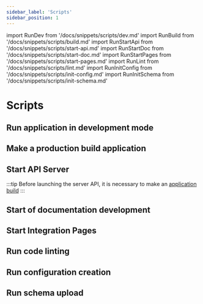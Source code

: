 ```yaml
---
sidebar_label: 'Scripts'
sidebar_position: 1
---
```


import RunDev from '/docs/snippets/scripts/dev.md'
import RunBuild from '/docs/snippets/scripts/build.md'
import RunStartApi from '/docs/snippets/scripts/start-api.md'
import RunStartDoc from '/docs/snippets/scripts/start-doc.md'
import RunStartPages from '/docs/snippets/scripts/start-pages.md'
import RunLint from '/docs/snippets/scripts/lint.md'
import RunInitConfig from '/docs/snippets/scripts/init-config.md'
import RunInitSchema from '/docs/snippets/scripts/init-schema.md'

# Scripts

## Run application in development mode

<RunDev components={props.components} />

## Make a production build application

<RunBuild components={props.components} />

## Start API Server

<RunStartApi components={props.components} />

:::tip
Before launching the server API, it is necessary to make an [application build](#make-a-production-build-application)
:::

## Start of documentation development

<RunStartDoc components={props.components} />

## Start Integration Pages

<RunStartPages components={props.components} />

## Run code linting

<RunLint components={props.components} />

## Run configuration creation

<RunInitConfig components={props.components} />

## Run schema upload

<RunInitSchema components={props.components} />
